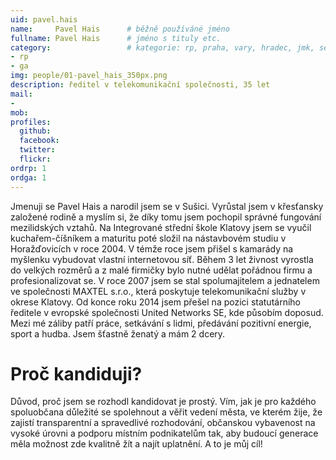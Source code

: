 ```yaml
---
uid: pavel.hais
name:     Pavel Hais      # běžně používáné jméno
fullname: Pavel Hais      # jméno s tituly etc.
category:                 # kategorie: rp, praha, vary, hradec, jmk, senat
- rp
- ga
img: people/01-pavel_hais_350px.png
description: ředitel v telekomunikační společnosti, 35 let
mail:
- 
mob: 
profiles:
  github:
  facebook:
  twitter:
  flickr:
ordrp: 1
ordga: 1
---
```

Jmenuji se Pavel Hais a narodil jsem se v Sušici. Vyrůstal jsem v křesťansky založené rodině a myslím si, že díky tomu jsem pochopil správné fungování mezilidských vztahů. Na Integrované střední škole Klatovy jsem se vyučil kuchařem-číšníkem a maturitu poté složil na nástavbovém studiu v Horažďovicích v roce 2004. V témže roce  jsem přišel s kamarády na myšlenku vybudovat  vlastní internetovou síť. Během 3 let živnost vyrostla do velkých rozměrů a z malé firmičky bylo nutné udělat pořádnou firmu a profesionalizovat se.  V roce 2007 jsem se stal spolumajitelem a jednatelem ve společnosti MAXTEL s.r.o., která poskytuje telekomunikační služby v okrese Klatovy. Od konce roku 2014 jsem přešel na pozici statutárního ředitele v evropské společnosti United Networks SE, kde působím doposud. Mezi mé záliby patří práce, setkávání s lidmi, předávání pozitivní energie, sport a hudba. Jsem šťastně ženatý a mám 2 dcery.

# Proč kandiduji?
Důvod, proč jsem se rozhodl kandidovat je prostý. Vím, jak je pro každého spoluobčana důležité se spolehnout a věřit vedení města, ve kterém žije, že zajistí transparentní a spravedlivé rozhodování, občanskou vybavenost na vysoké úrovni a podporu místním podnikatelům tak, aby budoucí generace měla možnost zde kvalitně žít a najít uplatnění. A to je můj cíl!


